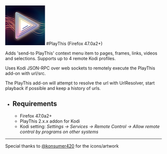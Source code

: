 ![PlayThis](https://raw.githubusercontent.com/anxdpanic/PlayThis-Extension/firefox/images/icon_128.png)
#PlayThis (Firefox 47.0a2+)

Adds 'send-to PlayThis' context menu item to pages, frames, links, videos and selections. Supports up to 4 remote Kodi profiles.

Uses Kodi JSON-RPC over web sockets to remotely execute the PlayThis add-on with url/src.

The PlayThis add-on will attempt to resolve the url with UrlResolver, start playback if possible and keep a history of urls.


- Requirements
    -

    - Firefox 47.0a2+
    - PlayThis 2.x.x addon for Kodi
    - Kodi setting: _Settings -> Services -> Remote Control -> Allow remote control by programs on other systems_

---

Special thanks to [@konsumer420](https://twitter.com/konsumer420) for the icons/artwork
